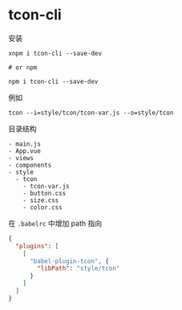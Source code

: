 # tcon-cli

安装

```
xnpm i tcon-cli --save-dev

# or npm

npm i tcon-cli --save-dev
```

例如

```
tcon --i=style/tcon/tcon-var.js --o=style/tcon
```

目录结构

```
- main.js
- App.vue
- views
- components
- style
  - tcon
    - tcon-var.js
    - button.css
    - size.css
    - color.css
```

在 `.babelrc` 中增加 path 指向

```json
{
  "plugins": [
    [
      "babel-plugin-tcon", {
        "libPath": "style/tcon" 
      }
    ]
  ]
}
```
